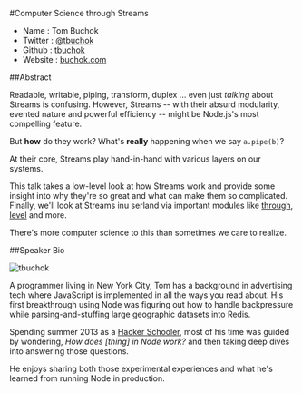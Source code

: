 #Computer Science through Streams

* Name      : Tom Buchok
* Twitter   : [@tbuchok][]
* Github    : [tbuchok][]
* Website   : [buchok.com][]

##Abstract

Readable, writable, piping, transform, duplex ... even just *talking* about Streams is confusing. However, Streams -- with their absurd modularity, evented nature and powerful efficiency -- might be Node.js's most compelling feature.

But **how** do they work? What's **really** happening when we say `a.pipe(b)`?

At their core, Streams play hand-in-hand with various layers on our systems.

This talk takes a low-level look at how Streams work and provide some insight into why they're so great and what can make them so complicated. Finally, we'll look at Streams inu serland via important modules like [through](https://npmjs.org/package/through), [level](https://npmjs.org/package/level) and more. 

There's more computer science to this than sometimes we care to realize.

##Speaker Bio

![tbuchok](https://raw.github.com/cascadiajs/2013.cascadiajs.com/master/images/tbuchok.png)

A programmer living in New York City, Tom has a background in advertising tech where JavaScript is implemented in all the ways you read about. His first breakthrough using Node was figuring out how to handle backpressure while parsing-and-stuffing large geographic datasets into Redis.

Spending summer 2013 as a [Hacker Schooler](http://hackerschool.com), most of his time was guided by wondering, *How does [thing] in Node work?* and then taking deep dives into answering those questions.

He enjoys sharing both those experimental experiences and what he's learned from running Node in production.

[@tbuchok]:http://twitter.com/tbuchok
[tbuchok]:http://github.com/tbuchok
[buchok.com]:http://buchok.com

